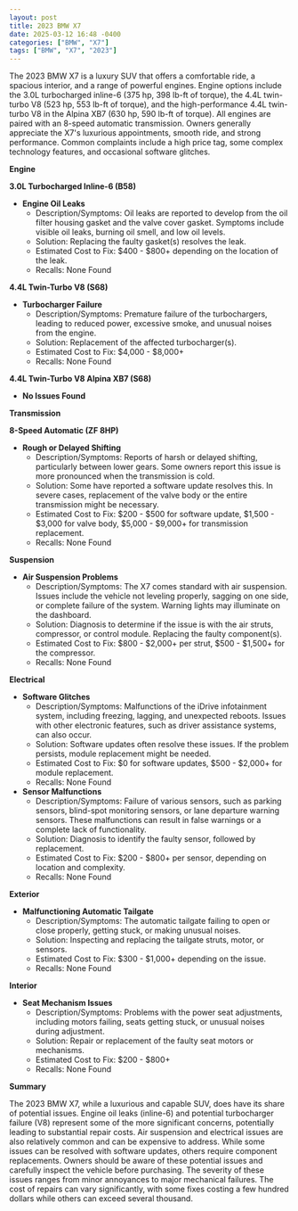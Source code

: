 ```yaml
---
layout: post
title: 2023 BMW X7
date: 2025-03-12 16:48 -0400
categories: ["BMW", "X7"]
tags: ["BMW", "X7", "2023"]
---
```

The 2023 BMW X7 is a luxury SUV that offers a comfortable ride, a spacious interior, and a range of powerful engines. Engine options include the 3.0L turbocharged inline-6 (375 hp, 398 lb-ft of torque), the 4.4L twin-turbo V8 (523 hp, 553 lb-ft of torque), and the high-performance 4.4L twin-turbo V8 in the Alpina XB7 (630 hp, 590 lb-ft of torque). All engines are paired with an 8-speed automatic transmission. Owners generally appreciate the X7's luxurious appointments, smooth ride, and strong performance. Common complaints include a high price tag, some complex technology features, and occasional software glitches.

**Engine**

**3.0L Turbocharged Inline-6 (B58)**

*   **Engine Oil Leaks**
    *   Description/Symptoms: Oil leaks are reported to develop from the oil filter housing gasket and the valve cover gasket. Symptoms include visible oil leaks, burning oil smell, and low oil levels.
    *   Solution: Replacing the faulty gasket(s) resolves the leak.
    *   Estimated Cost to Fix: $400 - $800+ depending on the location of the leak.
    *   Recalls: None Found

**4.4L Twin-Turbo V8 (S68)**

*   **Turbocharger Failure**
    *   Description/Symptoms: Premature failure of the turbochargers, leading to reduced power, excessive smoke, and unusual noises from the engine.
    *   Solution: Replacement of the affected turbocharger(s).
    *   Estimated Cost to Fix: $4,000 - $8,000+
    *   Recalls: None Found

**4.4L Twin-Turbo V8 Alpina XB7 (S68)**

*   **No Issues Found**

**Transmission**

**8-Speed Automatic (ZF 8HP)**

*   **Rough or Delayed Shifting**
    *   Description/Symptoms: Reports of harsh or delayed shifting, particularly between lower gears. Some owners report this issue is more pronounced when the transmission is cold.
    *   Solution: Some have reported a software update resolves this. In severe cases, replacement of the valve body or the entire transmission might be necessary.
    *   Estimated Cost to Fix: $200 - $500 for software update, $1,500 - $3,000 for valve body, $5,000 - $9,000+ for transmission replacement.
    *   Recalls: None Found

**Suspension**

*   **Air Suspension Problems**
    *   Description/Symptoms: The X7 comes standard with air suspension. Issues include the vehicle not leveling properly, sagging on one side, or complete failure of the system. Warning lights may illuminate on the dashboard.
    *   Solution: Diagnosis to determine if the issue is with the air struts, compressor, or control module. Replacing the faulty component(s).
    *   Estimated Cost to Fix: $800 - $2,000+ per strut, $500 - $1,500+ for the compressor.
    *   Recalls: None Found

**Electrical**

*   **Software Glitches**
    *   Description/Symptoms: Malfunctions of the iDrive infotainment system, including freezing, lagging, and unexpected reboots. Issues with other electronic features, such as driver assistance systems, can also occur.
    *   Solution: Software updates often resolve these issues. If the problem persists, module replacement might be needed.
    *   Estimated Cost to Fix: $0 for software updates, $500 - $2,000+ for module replacement.
    *   Recalls: None Found
*   **Sensor Malfunctions**
    *   Description/Symptoms: Failure of various sensors, such as parking sensors, blind-spot monitoring sensors, or lane departure warning sensors. These malfunctions can result in false warnings or a complete lack of functionality.
    *   Solution: Diagnosis to identify the faulty sensor, followed by replacement.
    *   Estimated Cost to Fix: $200 - $800+ per sensor, depending on location and complexity.
    *   Recalls: None Found

**Exterior**

*   **Malfunctioning Automatic Tailgate**
    *   Description/Symptoms: The automatic tailgate failing to open or close properly, getting stuck, or making unusual noises.
    *   Solution: Inspecting and replacing the tailgate struts, motor, or sensors.
    *   Estimated Cost to Fix: $300 - $1,000+ depending on the issue.
    *   Recalls: None Found

**Interior**

*   **Seat Mechanism Issues**
    *   Description/Symptoms: Problems with the power seat adjustments, including motors failing, seats getting stuck, or unusual noises during adjustment.
    *   Solution: Repair or replacement of the faulty seat motors or mechanisms.
    *   Estimated Cost to Fix: $200 - $800+
    *   Recalls: None Found

**Summary**

The 2023 BMW X7, while a luxurious and capable SUV, does have its share of potential issues. Engine oil leaks (inline-6) and potential turbocharger failure (V8) represent some of the more significant concerns, potentially leading to substantial repair costs. Air suspension and electrical issues are also relatively common and can be expensive to address. While some issues can be resolved with software updates, others require component replacements. Owners should be aware of these potential issues and carefully inspect the vehicle before purchasing. The severity of these issues ranges from minor annoyances to major mechanical failures. The cost of repairs can vary significantly, with some fixes costing a few hundred dollars while others can exceed several thousand.

